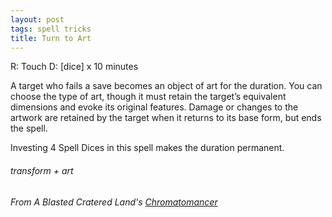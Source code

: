 ```yaml
---
layout: post
tags: spell tricks
title: Turn to Art
---
```

R: Touch  D: [dice] x 10 minutes

A target who fails a save becomes an object of art for the duration. You can choose the type of art, though it must retain the target’s equivalent dimensions and evoke its original features. Damage or changes to the artwork are retained by the target when it returns to its base form, but ends the spell.

Investing 4 Spell Dices in this spell makes the duration permanent.

###### transform + art
###### From A Blasted Cratered Land's [Chromatomancer](https://crateredland.blogspot.com/2019/09/chromatomancy-colors-of-magic.html)
